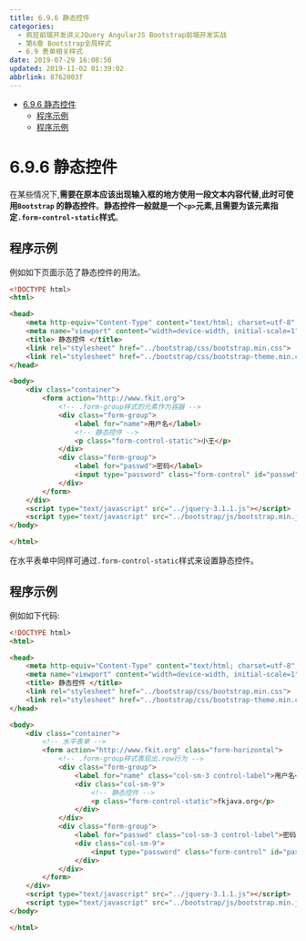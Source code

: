 ```yaml
---
title: 6.9.6 静态控件
categories: 
  - 疯狂前端开发讲义JQuery AngularJS Bootstrap前端开发实战
  - 第6章 Bootstrap全局样式
  - 6.9 表单相关样式
date: 2019-07-29 16:08:50
updated: 2019-11-02 01:39:02
abbrlink: 8762003f
---
```

- [6.9.6 静态控件](/ReadingNotes/8762003f/#6-9-6-静态控件)
    - [程序示例](/ReadingNotes/8762003f/#程序示例)
    - [程序示例](/ReadingNotes/8762003f/#程序示例)

<!--more-->
<script src="https://cdn.bootcss.com/jquery/3.4.0/jquery.slim.min.js"></script>
<script>$(document).ready(function () {$(".post-body > ul:nth-child(1)").hide();});</script>

<!--end-->
<!--SSTStart-->
# 6.9.6 静态控件 #
在某些情况下,**需要在原本应该出现输入框的地方使用一段文本内容代替,此时可使用`Bootstrap` 的静态控件**。**静态控件一般就是一个`<p>`元素,且需要为该元素指定`.form-control-static`样式**。
<!--SSTStop-->
## 程序示例 ##
例如如下页面示范了静态控件的用法。
```html
<!DOCTYPE html>
<html>

<head>
	<meta http-equiv="Content-Type" content="text/html; charset=utf-8" />
	<meta name="viewport" content="width=device-width, initial-scale=1">
	<title> 静态控件 </title>
	<link rel="stylesheet" href="../bootstrap/css/bootstrap.min.css">
	<link rel="stylesheet" href="../bootstrap/css/bootstrap-theme.min.css">
</head>

<body>
	<div class="container">
		<form action="http://www.fkit.org">
			<!-- .form-group样式的元素作为容器 -->
			<div class="form-group">
				<label for="name">用户名</label>
				<!-- 静态控件 -->
				<p class="form-control-static">小王</p>
			</div>
			<div class="form-group">
				<label for="passwd">密码</label>
				<input type="password" class="form-control" id="passwd" placeholder="密码">
			</div>
		</form>
	</div>
	<script type="text/javascript" src="../jquery-3.1.1.js"></script>
	<script type="text/javascript" src="../bootstrap/js/bootstrap.min.js"></script>
</body>

</html>
```
<!--SSTStart-->
在水平表单中同样可通过`.form-control-static`样式来设置静态控件。
<!--SSTStop-->
## 程序示例 ##
例如如下代码:
```html
<!DOCTYPE html>
<html>

<head>
	<meta http-equiv="Content-Type" content="text/html; charset=utf-8" />
	<meta name="viewport" content="width=device-width, initial-scale=1">
	<title> 静态控件 </title>
	<link rel="stylesheet" href="../bootstrap/css/bootstrap.min.css">
	<link rel="stylesheet" href="../bootstrap/css/bootstrap-theme.min.css">
</head>

<body>
	<div class="container">
		<!-- 水平表单 -->
		<form action="http://www.fkit.org" class="form-horizontal">
			<!-- .form-group样式表现出.row行为 -->
			<div class="form-group">
				<label for="name" class="col-sm-3 control-label">用户名</label>
				<div class="col-sm-9">
					<!-- 静态控件 -->
					<p class="form-control-static">fkjava.org</p>
				</div>
			</div>
			<div class="form-group">
				<label for="passwd" class="col-sm-3 control-label">密码</label>
				<div class="col-sm-9">
					<input type="password" class="form-control" id="passwd" readonly placeholder="密码">
				</div>
			</div>
		</form>
	</div>
	<script type="text/javascript" src="../jquery-3.1.1.js"></script>
	<script type="text/javascript" src="../bootstrap/js/bootstrap.min.js"></script>
</body>

</html>
```
